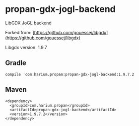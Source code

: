 # propan-gdx-jogl-backend
LibGDX JoGL backend

Forked from: [https://github.com/gouessej/libgdx](https://github.com/gouessej/libgdx)

Libgdx version: 1.9.7

## Gradle
```
compile 'com.harium.propan:propan-gdx-jogl-backend:1.9.7.2
```

## Maven
```
<dependency>
  <groupId>com.harium.propan</groupId>
  <artifactId>propan-gdx-jogl-backend</artifactId>
  <version>1.9.7.2</version>
</dependency>
```
